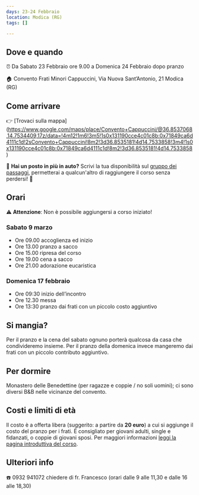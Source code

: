 ```yaml
---
days: 23-24 Febbraio
location: Modica (RG)
tags: []

---
```

## Dove e quando

⏰  Da Sabato 23 Febbraio ore 9.00 a Domenica 24 Febbraio dopo pranzo

🏠 Convento Frati Minori Cappuccini, 
   Via Nuova Sant’Antonio, 21 Modica (RG)
## Come arrivare

👉 [Trovaci sulla mappa]
(https://www.google.com/maps/place/Convento+Cappuccini/@36.8537068,14.7534409,17z/data=!4m12!1m6!3m5!1s0x131190cce4c01c8b:0x71849ca6d4111c1d!2sConvento+Cappuccini!8m2!3d36.8535181!4d14.7533858!3m4!1s0x131190cce4c01c8b:0x71849ca6d4111c1d!8m2!3d36.8535181!4d14.7533858)

💁 **Hai un posto in più in auto?** Scrivi la tua disponibilità sul [gruppo dei passaggi](https://www.facebook.com/groups/601227750309645/), permetterai a qualcun'altro di raggiungere il corso senza perdersi! 😬

## Orari

⚠️ **Attenzione**: Non è possibile aggiungersi a corso iniziato!

### Sabato 9 marzo

* Ore 09.00 accoglienza ed inizio
* Ore 13.00 pranzo a sacco
* Ore 15.00 ripresa del corso
* Ore 19.00 cena a sacco
* Ore 21.00 adorazione eucaristica

### Domenica 17 febbraio

* Ore 09:30 inizio dell’incontro
* Ore 12.30 messa
* Ore 13:30 pranzo dai frati con un piccolo costo aggiuntivo

## Si mangia?

Per il pranzo e la cena del sabato ognuno porterà qualcosa da casa che condivideremo insieme. Per il pranzo della domenica invece mangeremo dai frati con un piccolo contributo aggiuntivo.

## Per dormire

Monastero delle Benedettine (per ragazze e coppie / no soli uomini); ci sono diversi B&B nelle vicinanze del convento. 


## Costi e limiti di età

Il costo è a offerta libera (suggerito: a partire da **20 euro**) a cui si aggiunge il costo del pranzo per i frati. È consigliato per giovani adulti, single e fidanzati, o coppie di giovani sposi. Per maggiori informazioni [leggi la pagina introduttiva del corso](https://tour.5p2p.it).

## Ulteriori info

☎️ 0932 941072 chiedere di fr. Francesco (orari dalle 9 alle 11,30 e dalle 16 alle 18,30)